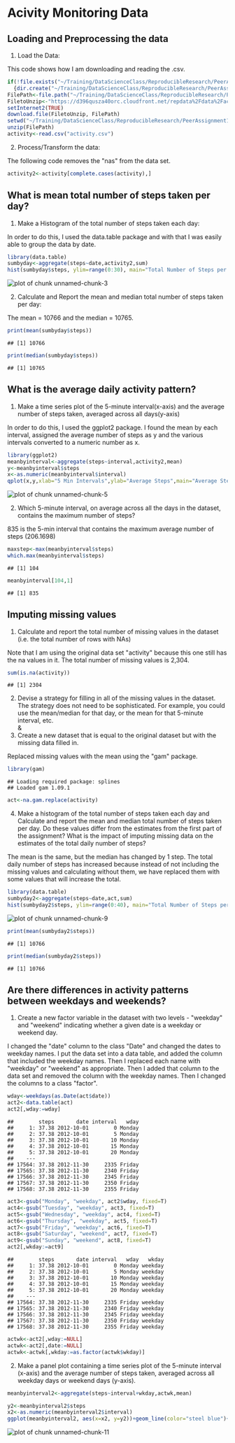 Acivity Monitoring Data  
========================================================
## Loading and Preprocessing the data  

  1) Load the Data:  

This code shows how I am downloading and reading the .csv.  


```r
if(!file.exists("~/Training/DataScienceClass/ReproducibleResearch/PeerAssignment1"))
  {dir.create("~/Training/DataScienceClass/ReproducibleResearch/PeerAssignment1")}
FilePath<-file.path("~/Training/DataScienceClass/ReproducibleResearch/PeerAssignment1", "ActivityMonitoringData.zip")
FiletoUnzip<-"https://d396qusza40orc.cloudfront.net/repdata%2Fdata%2Factivity.zip"
setInternet2(TRUE)
download.file(FiletoUnzip, FilePath)
setwd("~/Training/DataScienceClass/ReproducibleResearch/PeerAssignment1")
unzip(FilePath)
activity<-read.csv("activity.csv")
```

2) Process/Transform the data:  

The following code removes the "nas" from the data set.


```r
activity2<-activity[complete.cases(activity),]
```
  
##  What is mean total number of steps taken per day?  

1) Make a Histogram of the total number of steps taken each day:  

In order to do this, I used the data.table package and with that I was easily able to group the data by date.


```r
library(data.table)
sumbyday<-aggregate(steps~date,activity2,sum)
hist(sumbyday$steps, ylim=range(0:30), main="Total Number of Steps per Day", xlab="Steps Per Day")
```

![plot of chunk unnamed-chunk-3](figure/unnamed-chunk-3.png) 

2) Calculate and Report the mean and median total number of steps taken per day:  

The mean = 10766 and the median = 10765.


```r
print(mean(sumbyday$steps))
```

```
## [1] 10766
```

```r
print(median(sumbyday$steps))
```

```
## [1] 10765
```

##  What is the average daily activity pattern?  

1) Make a time series plot of the 5-minute interval(x-axis) and the average number of steps taken, averaged across all days(y-axis)

In order to do this, I used the ggplot2 package. I found the mean by each interval, assigned the average number of steps as y and the various intervals converted to a numeric number as x.


```r
library(ggplot2)
meanbyinterval<-aggregate(steps~interval,activity2,mean)
y<-meanbyinterval$steps
x<-as.numeric(meanbyinterval$interval)
qplot(x,y,xlab="5 Min Intervals",ylab="Average Steps",main="Average Steps by 5 Min Intervals")
```

![plot of chunk unnamed-chunk-5](figure/unnamed-chunk-5.png) 

2) Which 5-minute interval, on average across all the days in the dataset, contains the maximum number of steps?

835 is the 5-min interval that contains the maximum average number of steps (206.1698)


```r
maxstep<-max(meanbyinterval$steps)
which.max(meanbyinterval$steps)
```

```
## [1] 104
```

```r
meanbyinterval[104,1]
```

```
## [1] 835
```

##  Imputing missing values

1) Calculate and report the total number of missing values in the dataset (i.e. the total number of rows with NAs)

Note that I am using the original data set "activity" because this one still has the na values in it.  The total number of missing values is 2,304.


```r
sum(is.na(activity))
```

```
## [1] 2304
```

2) Devise a strategy for filling in all of the missing values in the dataset. The strategy does not need to be sophisticated. For example, you could use the mean/median for that day, or the mean for that 5-minute interval, etc.  
&  
3) Create a new dataset that is equal to the original dataset but with the missing data filled in.

Replaced missing values with the mean using the "gam" package.


```r
library(gam)
```

```
## Loading required package: splines
## Loaded gam 1.09.1
```

```r
act<-na.gam.replace(activity)
```

4) Make a histogram of the total number of steps taken each day and Calculate and report the mean and median total number of steps taken per day. Do these values differ from the estimates from the first part of the assignment? What is the impact of imputing missing data on the estimates of the total daily number of steps?

The mean is the same, but the median has changed by 1 step.  The total daily number of steps has increased because instead of not including the missing values and calculating without them, we have replaced them with some values that will increase the total.


```r
library(data.table)
sumbyday2<-aggregate(steps~date,act,sum)
hist(sumbyday2$steps, ylim=range(0:40), main="Total Number of Steps per Day", xlab="Steps Per Day")
```

![plot of chunk unnamed-chunk-9](figure/unnamed-chunk-9.png) 

```r
print(mean(sumbyday2$steps))
```

```
## [1] 10766
```

```r
print(median(sumbyday2$steps))
```

```
## [1] 10766
```

##  Are there differences in activity patterns between weekdays and weekends?

1) Create a new factor variable in the dataset with two levels - "weekday" and "weekend" indicating whether a given date is a weekday or weekend day.

I changed the "date" column to the class "Date" and changed the dates to weekday names.  I put the data set into a data table, and added the column that included the weekday names. Then I replaced each name with "weekday" or "weekend" as appropriate. Then I added that column to the data set and removed the column with the weekday names.  Then I changed the columns to a class "factor".


```r
wday<-weekdays(as.Date(act$date))
act2<-data.table(act)
act2[,wday:=wday]
```

```
##        steps       date interval   wday
##     1: 37.38 2012-10-01        0 Monday
##     2: 37.38 2012-10-01        5 Monday
##     3: 37.38 2012-10-01       10 Monday
##     4: 37.38 2012-10-01       15 Monday
##     5: 37.38 2012-10-01       20 Monday
##    ---                                 
## 17564: 37.38 2012-11-30     2335 Friday
## 17565: 37.38 2012-11-30     2340 Friday
## 17566: 37.38 2012-11-30     2345 Friday
## 17567: 37.38 2012-11-30     2350 Friday
## 17568: 37.38 2012-11-30     2355 Friday
```

```r
act3<-gsub("Monday", "weekday", act2$wday, fixed=T)
act4<-gsub("Tuesday", "weekday", act3, fixed=T)
act5<-gsub("Wednesday", "weekday", act4, fixed=T)
act6<-gsub("Thursday", "weekday", act5, fixed=T)
act7<-gsub("Friday", "weekday", act6, fixed=T)
act8<-gsub("Saturday", "weekend", act7, fixed=T)
act9<-gsub("Sunday", "weekend", act8, fixed=T)
act2[,wkday:=act9]
```

```
##        steps       date interval   wday   wkday
##     1: 37.38 2012-10-01        0 Monday weekday
##     2: 37.38 2012-10-01        5 Monday weekday
##     3: 37.38 2012-10-01       10 Monday weekday
##     4: 37.38 2012-10-01       15 Monday weekday
##     5: 37.38 2012-10-01       20 Monday weekday
##    ---                                         
## 17564: 37.38 2012-11-30     2335 Friday weekday
## 17565: 37.38 2012-11-30     2340 Friday weekday
## 17566: 37.38 2012-11-30     2345 Friday weekday
## 17567: 37.38 2012-11-30     2350 Friday weekday
## 17568: 37.38 2012-11-30     2355 Friday weekday
```

```r
actwk<-act2[,wday:=NULL]
actwk<-act2[,date:=NULL]
actwk<-actwk[,wkday:=as.factor(actwk$wkday)]
```

2) Make a panel plot containing a time series plot of the 5-minute interval (x-axis) and the average number of steps taken, averaged across all weekday days or weekend days (y-axis).


```r
meanbyinterval2<-aggregate(steps~interval+wkday,actwk,mean)

y2<-meanbyinterval2$steps
x2<-as.numeric(meanbyinterval2$interval)
ggplot(meanbyinterval2, aes(x=x2, y=y2))+geom_line(color="steel blue")+facet_wrap(~wkday, nrow=2, ncol=1)+labs(x="5 Min Intervals", y="Average Steps")+theme_bw()
```

![plot of chunk unnamed-chunk-11](figure/unnamed-chunk-11.png) 
